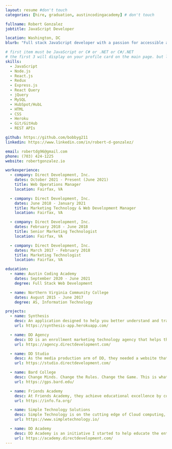 ```yaml
---
layout: resume #don't touch
categories: [hire, graduation, austincodingacademy] # don't touch

fullname: Robert Gonzalez
jobtitle: JavaScript Developer

location: Washington, DC
blurb: "Full stack JavaScript developer with a passion for accessible and responsive design. Specializing in front end development."

# first item must be JavaScript or C# or .NET or C#/.NET
# the first 3 will display on your profile card on the main page. but list as many as you want, they will be all be visible on your individual profile page
skills:
  - JavaScript
  - Node.js
  - React.js
  - Redux
  - Express.js
  - React Query
  - jQuery
  - MySQL
  - HubSpot/HubL
  - HTML
  - CSS
  - Heroku
  - Git/GitHub
  - REST APIs

github: https://github.com/bobbyg211
linkedin: https://www.linkedin.com/in/robert-d-gonzalez/

email: robertdg96@gmail.com
phone: (703) 424-1225
website: robertgonzalez.io

workexperience:
  - company: Direct Development, Inc.
    dates: October 2021 - Present (June 2021)
    title: Web Operations Manager
    location: Fairfax, VA

  - company: Direct Development, Inc.
    dates: June 2018 - January 2021
    title: Marketing Technology & Web Development Manager
    location: Fairfax, VA

  - company: Direct Development, Inc.
    dates: February 2018 - June 2018
    title: Senior Marketing Technologist
    location: Fairfax, VA

  - company: Direct Development, Inc.
    dates: March 2017 - February 2018
    title: Marketing Technologist
    location: Fairfax, VA

education:
  - name: Austin Coding Academy
    dates: September 2020 - June 2021
    degree: Full Stack Web Development

  - name: Northern Virginia Community College
    dates: August 2015 - June 2017
    degree: AS, Information Technology

projects:
  - name: Synthesis
    desc: An application designed to help you better understand and track your medications and how they interact with your body and environment. Track sleep, water, caffeine, alcohol, vitamins, medication adherance, and more, combined with daily journaling.
    url: https://synthesis-app.herokuapp.com/

  - name: DD Agency
    desc: DD is an enrollment marketing technology agency that helps the Davids of the education space beat their Goliaths. They are the only HubSpot Platinum Partner Agency that exclusively serves the enrollment management space and to reflect that, they needed a change. A website that conveyed experience and quality, but that also seemed approachable and fast. In partnership with an amazing designer, I built this entire website from the ground up. Fully customized to meet the company's needs and to give everyone who visits a fun, clean, and insightful experience that drives high quality conversions.
    url: https://agency.directdevelopment.com/

  - name: DD Studio
    desc: As the media production arm of DD, they needed a website that screamed cutting-edge marketing and authentic storytelling, with the goal of helping their clients reach their audiences and drive them to action. With that in mind, I created a beautiful website that included fun experiences, video samples, hidden easter eggs, and effortless conversion pathways so any new visitors would know exactly what they were getting and how great the DD Studio team is.
    url: https://studio.directdevelopment.com/

  - name: Bard College
    desc: Change Minds. Change the Rules. Change the Game. This is what Bard College stands for, and their Graduate Programs in Sustainability are helping lead the charge in environmental education. However, their website was not turning the heads it needed to. That's where I came in. I was able to provide them with a beautiful user experience that impressed their users with a feeling of sophistication, leadership, and care. With tons of opportunities to learn more about their programs and even get started without the degree.
    url: https://gps.bard.edu/

  - name: Friends Academy
    desc: At Friends Academy, they achieve educational excellence by committing to the highest standards of learning and living. That's what they want, not just for their students, but for their faculty, staff, alumni, and families; and that's what they wanted to convey with their website. That their school is place to take whats already inside and to let it shine. In conjunction with a wonderful team of designers, we created an experience that didn't stress, but embraced the small things. A fully customized website that gave the client every inch of what they wanted in more.
    url: https://info.fa.org/

  - name: Simple Technology Solutions
    desc: Simple Technology is on the cutting edge of Cloud computing, providing their customers with high quality, scalable solutions. But while they were winning awards with their services... let's just say their website wasn't following suit. So I came in and tore it all down, just so I could build it up bigger and better than before. Showing in a clean and digestible way, all of their services, resources, thought leadership, and of course their many awards.
    url: https://www.simpletechnology.io/

  - name: DD Academy
    desc: DD Academy is an initiative I started to help educate the entire enrollment marketing team with video tutorials on strategy, technology, and creativity. Everyone from the admissions counselor to a graphic designer, a web developer or the director of marketing, this content was made for them all. Not only did I design and build this website myself, but I also write and star in all of our videos, produced with the help of an incredible video production specialist.
    url: https://academy.directdevelopment.com/
---
```


